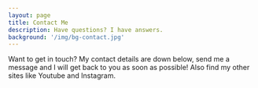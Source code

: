 ```yaml
---
layout: page
title: Contact Me
description: Have questions? I have answers.
background: '/img/bg-contact.jpg'
---
```


Want to get in touch? My contact details are down below, send me a message and I will get back to you as soon as possible! Also find my other sites like Youtube and Instagram.